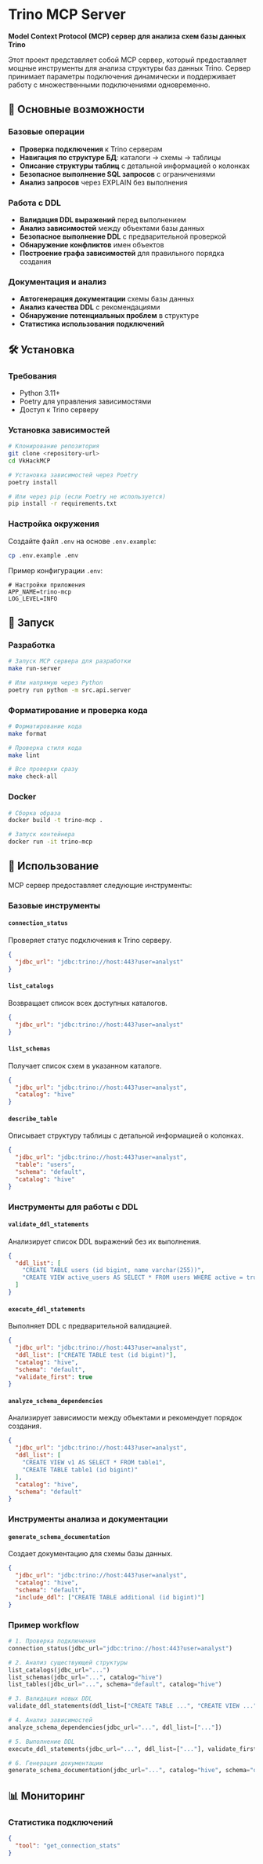 # Trino MCP Server

**Model Context Protocol (MCP) сервер для анализа схем базы данных Trino**

Этот проект представляет собой MCP сервер, который предоставляет мощные инструменты для анализа структуры баз данных Trino. Сервер принимает параметры подключения динамически и поддерживает работу с множественными подключениями одновременно.

## 🚀 Основные возможности

### Базовые операции

- **Проверка подключения** к Trino серверам
- **Навигация по структуре БД**: каталоги → схемы → таблицы
- **Описание структуры таблиц** с детальной информацией о колонках
- **Безопасное выполнение SQL запросов** с ограничениями
- **Анализ запросов** через EXPLAIN без выполнения

### Работа с DDL

- **Валидация DDL выражений** перед выполнением
- **Анализ зависимостей** между объектами базы данных
- **Безопасное выполнение DDL** с предварительной проверкой
- **Обнаружение конфликтов** имен объектов
- **Построение графа зависимостей** для правильного порядка создания

### Документация и анализ

- **Автогенерация документации** схемы базы данных
- **Анализ качества DDL** с рекомендациями
- **Обнаружение потенциальных проблем** в структуре
- **Статистика использования подключений**

## 🛠 Установка

### Требования

- Python 3.11+
- Poetry для управления зависимостями
- Доступ к Trino серверу

### Установка зависимостей

```bash
# Клонирование репозитория
git clone <repository-url>
cd VkHackMCP

# Установка зависимостей через Poetry
poetry install

# Или через pip (если Poetry не используется)
pip install -r requirements.txt
```

### Настройка окружения

Создайте файл `.env` на основе `.env.example`:

```bash
cp .env.example .env
```

Пример конфигурации `.env`:

```env
# Настройки приложения
APP_NAME=trino-mcp
LOG_LEVEL=INFO
```

## 🎯 Запуск

### Разработка

```bash
# Запуск MCP сервера для разработки
make run-server

# Или напрямую через Python
poetry run python -m src.api.server
```

### Форматирование и проверка кода

```bash
# Форматирование кода
make format

# Проверка стиля кода
make lint

# Все проверки сразу
make check-all
```

### Docker

```bash
# Сборка образа
docker build -t trino-mcp .

# Запуск контейнера
docker run -it trino-mcp
```

## 📖 Использование

MCP сервер предоставляет следующие инструменты:

### Базовые инструменты

#### `connection_status`

Проверяет статус подключения к Trino серверу.

```json
{
  "jdbc_url": "jdbc:trino://host:443?user=analyst"
}
```

#### `list_catalogs`

Возвращает список всех доступных каталогов.

```json
{
  "jdbc_url": "jdbc:trino://host:443?user=analyst"
}
```

#### `list_schemas`

Получает список схем в указанном каталоге.

```json
{
  "jdbc_url": "jdbc:trino://host:443?user=analyst",
  "catalog": "hive"
}
```

#### `describe_table`

Описывает структуру таблицы с детальной информацией о колонках.

```json
{
  "jdbc_url": "jdbc:trino://host:443?user=analyst",
  "table": "users",
  "schema": "default",
  "catalog": "hive"
}
```

### Инструменты для работы с DDL

#### `validate_ddl_statements`

Анализирует список DDL выражений без их выполнения.

```json
{
  "ddl_list": [
    "CREATE TABLE users (id bigint, name varchar(255))",
    "CREATE VIEW active_users AS SELECT * FROM users WHERE active = true"
  ]
}
```

#### `execute_ddl_statements`

Выполняет DDL с предварительной валидацией.

```json
{
  "jdbc_url": "jdbc:trino://host:443?user=analyst",
  "ddl_list": ["CREATE TABLE test (id bigint)"],
  "catalog": "hive",
  "schema": "default",
  "validate_first": true
}
```

#### `analyze_schema_dependencies`

Анализирует зависимости между объектами и рекомендует порядок создания.

```json
{
  "jdbc_url": "jdbc:trino://host:443?user=analyst",
  "ddl_list": [
    "CREATE VIEW v1 AS SELECT * FROM table1",
    "CREATE TABLE table1 (id bigint)"
  ],
  "catalog": "hive",
  "schema": "default"
}
```

### Инструменты анализа и документации

#### `generate_schema_documentation`

Создает документацию для схемы базы данных.

```json
{
  "jdbc_url": "jdbc:trino://host:443?user=analyst",
  "catalog": "hive",
  "schema": "default",
  "include_ddl": ["CREATE TABLE additional (id bigint)"]
}
```

### Пример workflow

```python
# 1. Проверка подключения
connection_status(jdbc_url="jdbc:trino://host:443?user=analyst")

# 2. Анализ существующей структуры
list_catalogs(jdbc_url="...")
list_schemas(jdbc_url="...", catalog="hive")
list_tables(jdbc_url="...", schema="default", catalog="hive")

# 3. Валидация новых DDL
validate_ddl_statements(ddl_list=["CREATE TABLE ...", "CREATE VIEW ..."])

# 4. Анализ зависимостей
analyze_schema_dependencies(jdbc_url="...", ddl_list=["..."])

# 5. Выполнение DDL
execute_ddl_statements(jdbc_url="...", ddl_list=["..."], validate_first=True)

# 6. Генерация документации
generate_schema_documentation(jdbc_url="...", catalog="hive", schema="default")
```

## 📊 Мониторинг

### Статистика подключений

```json
{
  "tool": "get_connection_stats"
}
```
